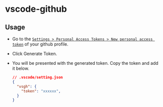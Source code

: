 # vscode-github

## Usage

* Go to the [`Settings > Personal Access Tokens > New personal access token`](https://github.com/settings/tokens/new?description=vsgh&scopes=public_repo) of your github profile.
* Click Generate Token.
* You will be presented with the generated token. Copy the token and add it below.

  ```json
  // .vscode/setting.json
  {
    "vsgh": {
      "token": "xxxxxx",
    }
  }
  ```
<!-- This is the README for your extension "vscode-github". After writing up a brief description, we recommend including the following sections. -->

<!-- ## Features -->

<!-- Describe specific features of your extension including screenshots of your extension in action. Image paths are relative to this README file.

For example if there is an image subfolder under your extension project workspace:

\!\[feature X\]\(images/feature-x.png\)

> Tip: Many popular extensions utilize animations. This is an excellent way to show off your extension! We recommend short, focused animations that are easy to follow. -->

<!-- ## Requirements -->

<!-- If you have any requirements or dependencies, add a section describing those and how to install and configure them. -->

<!-- ## Extension Settings -->

<!--
Include if your extension adds any VS Code settings through the `contributes.configuration` extension point.

For example:

This extension contributes the following settings:

* `myExtension.enable`: enable/disable this extension
* `myExtension.thing`: set to `blah` to do something -->

<!-- ## Known Issues -->

<!-- Calling out known issues can help limit users opening duplicate issues against your extension. -->

<!-- ## Release Notes -->

<!-- Users appreciate release notes as you update your extension.

### 1.0.0

Initial release of ...

### 1.0.1

Fixed issue #.

### 1.1.0

Added features X, Y, and Z. -->

<!-- ----------------------------------------------------------------------------------------------------------- -->

<!-- ## Working with Markdown

**Note:** You can author your README using Visual Studio Code.  Here are some useful editor keyboard shortcuts:

* Split the editor (`Cmd+\` on macOS or `Ctrl+\` on Windows and Linux)
* Toggle preview (`Shift+CMD+V` on macOS or `Shift+Ctrl+V` on Windows and Linux)
* Press `Ctrl+Space` (Windows, Linux) or `Cmd+Space` (macOS) to see a list of Markdown snippets -->

<!-- ### For more information

* [Visual Studio Code's Markdown Support](http://code.visualstudio.com/docs/languages/markdown)
* [Markdown Syntax Reference](https://help.github.com/articles/markdown-basics/)
* [GitHub language colors](https://github.com/ozh/github-colors) -->

<!-- **Enjoy!** -->
